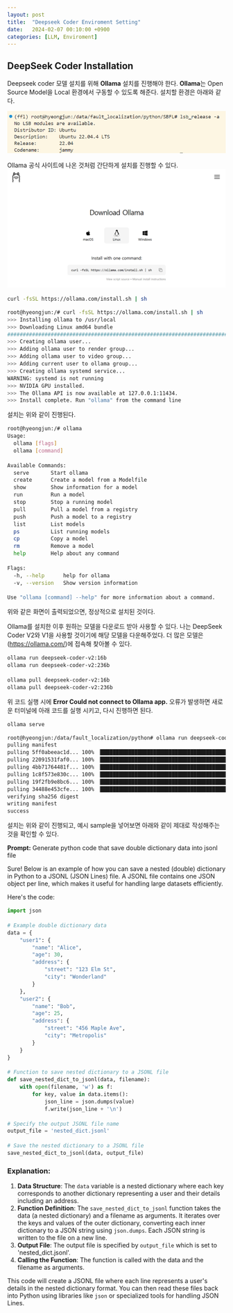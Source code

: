 ```yaml
---
layout: post
title:  "Deepseek Coder Enviroment Setting"
date:   2024-02-07 00:10:00 +0900
categories: [LLM, Enviroment]   
---
```

## DeepSeek Coder Installation

Deepseek coder 모델 설치를 위해 **Ollama** 설치를 진행해야 한다.
**Ollama**는 Open Source Model을 Local 환경에서 구동할 수 있도록 해준다. 설치할 환경은 아래와 같다.

![Enviroment](/assets/img/Enviroment/DeepSeekCoder/image.png)

Ollama 공식 사이트에 나온 것처럼 간단하게 설치를 진행할 수 있다.
![Install](/assets/img/Enviroment/DeepSeekCoder/2.png)

```bash
curl -fsSL https://ollama.com/install.sh | sh
```
```bash
root@hyeongjun:/# curl -fsSL https://ollama.com/install.sh | sh
>>> Installing ollama to /usr/local
>>> Downloading Linux amd64 bundle
######################################################################## 100.0%
>>> Creating ollama user...
>>> Adding ollama user to render group...
>>> Adding ollama user to video group...
>>> Adding current user to ollama group...
>>> Creating ollama systemd service...
WARNING: systemd is not running
>>> NVIDIA GPU installed.
>>> The Ollama API is now available at 127.0.0.1:11434.
>>> Install complete. Run "ollama" from the command line
```
설치는 위와 같이 진행된다.

```bash
root@hyeongjun:/# ollama
Usage:
  ollama [flags]
  ollama [command]

Available Commands:
  serve       Start ollama
  create      Create a model from a Modelfile
  show        Show information for a model
  run         Run a model
  stop        Stop a running model
  pull        Pull a model from a registry
  push        Push a model to a registry
  list        List models
  ps          List running models
  cp          Copy a model
  rm          Remove a model
  help        Help about any command

Flags:
  -h, --help      help for ollama
  -v, --version   Show version information

Use "ollama [command] --help" for more information about a command.
```
위와 같은 화면이 출력되었으면, 정상적으로 설치된 것이다.

Ollama를 설치한 이후 원하는 모델을 다운로드 받아 사용할 수 있다. 나는 DeepSeek Coder V2와 V1을 사용할 것이기에 해당 모델을 다운해주었다.
더 많은 모델은 (https://ollama.com/)에 접속해 찾아볼 수 있다.

```bash
ollama run deepseek-coder-v2:16b
ollama run deepseek-coder-v2:236b

ollama pull deepseek-coder-v2:16b
ollama pull deepseek-coder-v2:236b
```

위 코드 실행 시에 **Error Could not connect to Ollama app.** 오류가 발생하면 새로운 터미널에 아래 코드를 실행 시키고, 다시 진행하면 된다.
```bash
ollama serve
```

```bash
root@hyeongjun:/data/fault_localization/python# ollama run deepseek-coder-v2:16b
pulling manifest 
pulling 5ff0abeeac1d... 100% ▕███████████████████████████████████████████████████████████ ▏ 8.9 GB/8.9 GB  114 MB/s      0s
pulling 22091531faf0... 100% ▕████████████████████████████████████████████████████████████▏  705 B                         
pulling 4bb71764481f... 100% ▕████████████████████████████████████████████████████████████▏  13 KB                         
pulling 1c8f573e830c... 100% ▕████████████████████████████████████████████████████████████▏ 1.1 KB                         
pulling 19f2fb9e8bc6... 100% ▕████████████████████████████████████████████████████████████▏   32 B                         
pulling 34488e453cfe... 100% ▕████████████████████████████████████████████████████████████▏  568 B                         
verifying sha256 digest 
writing manifest 
success 
```
설치는 위와 같이 진행되고, 예시 sample을 넣어보면 아래와 같이 제대로 작성해주는 것을 확인할 수 있다.

**Prompt:** Generate python code that save double dictionary data into jsonl file

 Sure! Below is an example of how you can save a nested (double) dictionary in Python to a JSONL (JSON Lines) file. A 
JSONL file contains one JSON object per line, which makes it useful for handling large datasets efficiently.

Here's the code:

```python
import json

# Example double dictionary data
data = {
    "user1": {
        "name": "Alice",
        "age": 30,
        "address": {
            "street": "123 Elm St",
            "city": "Wonderland"
        }
    },
    "user2": {
        "name": "Bob",
        "age": 25,
        "address": {
            "street": "456 Maple Ave",
            "city": "Metropolis"
        }
    }
}

# Function to save nested dictionary to a JSONL file
def save_nested_dict_to_jsonl(data, filename):
    with open(filename, 'w') as f:
        for key, value in data.items():
            json_line = json.dumps(value)
            f.write(json_line + '\n')

# Specify the output JSONL file name
output_file = 'nested_dict.jsonl'

# Save the nested dictionary to a JSONL file
save_nested_dict_to_jsonl(data, output_file)
```

### Explanation:
1. **Data Structure**: The `data` variable is a nested dictionary where each key corresponds to another dictionary 
representing a user and their details including an address.
2. **Function Definition**: The `save_nested_dict_to_jsonl` function takes the data (a nested dictionary) and a 
filename as arguments. It iterates over the keys and values of the outer dictionary, converting each inner dictionary 
to a JSON string using `json.dumps`. Each JSON string is written to the file on a new line.
3. **Output File**: The output file is specified by `output_file` which is set to 'nested_dict.jsonl'.
4. **Calling the Function**: The function is called with the data and the filename as arguments.

This code will create a JSONL file where each line represents a user's details in the nested dictionary format. You 
can then read these files back into Python using libraries like `json` or specialized tools for handling JSON Lines.

